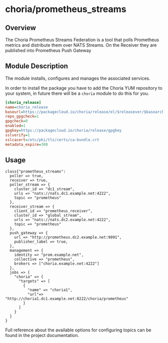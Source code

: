# choria/prometheus_streams

## Overview

The Choria Prometheus Streams Federation is a tool that polls Prometheus metrics and distribute them over NATS Streams.  On the Receiver they are published into Prometheus Push Gateway

## Module Description

The module installs, configures and manages the associated services.

In order to install the package you have to add the Choria YUM repository to your system, in future there will be a `choria` module to do this for you.

```ini
[choria_release]
name=choria_release
baseurl=https://packagecloud.io/choria/release/el/$releasever/$basearch
repo_gpgcheck=1
gpgcheck=0
enabled=1
gpgkey=https://packagecloud.io/choria/release/gpgkey
sslverify=1
sslcacert=/etc/pki/tls/certs/ca-bundle.crt
metadata_expire=300
```

## Usage

```puppet
class{"prometheus_streams":
  poller => true,
  receiver => true,
  poller_stream => {
    cluster_id => "dc1_stream",
    urls => "nats://nats.dc1.example.net:4222",
    topic => "prometheus"
  },
  receiver_stream => {
    client_id => "prometheus_receiver",
    cluster_id => "global_stream",
    urls => "nats://nats.dc2.example.net:4222",
    topic => "prometheus"
  },
  push_gateway => {
    url => "http://prometheus.dc2.example.net:9091",
    publisher_label => true,
  },
  management => {
    identity => "prom.example.net",
    collective => "prometheus",
    brokers => ["choria.example.net:4222"]
  },
  jobs => {
    "choria" => {
      "targets" => [
        {
          "name" => "choria1",
          "url"=> "http://choria1.dc1.example.net:8222/choria/prometheus"
        }
      ]
    }
  }
}
```

Full reference about the available options for configuring topics can be found in the project documentation.